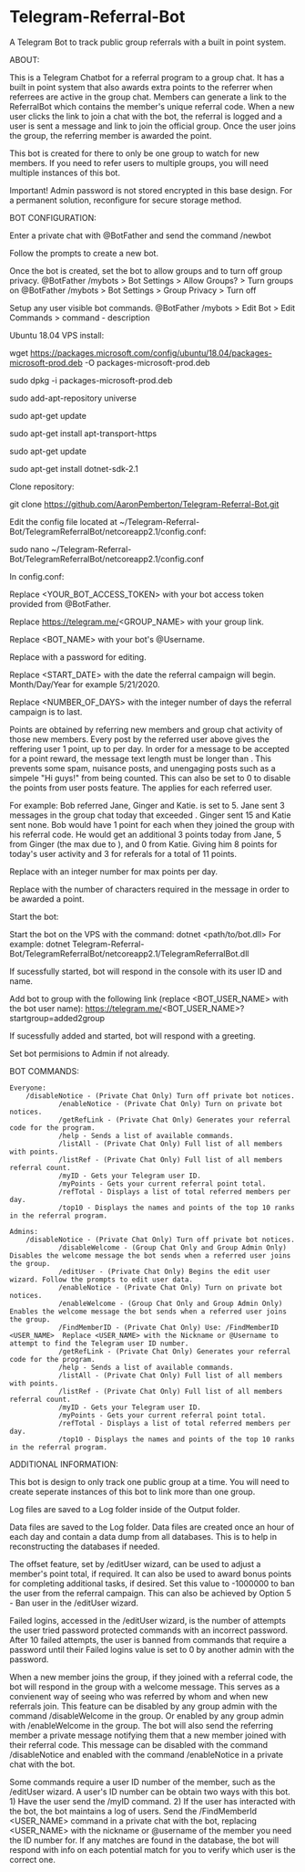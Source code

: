 # Telegram-Referral-Bot
A Telegram Bot to track public group referrals with a built in point system.

ABOUT:

This is a Telegram Chatbot for a referral program to a group chat. It has a built in point system that also awards extra points to the referrer when referrees are active in the group chat. Members can generate a link to the ReferralBot which contains the member's unique referral code. When a new user clicks the link to join a chat with the bot, the referral is logged and a user is sent a message and link to join the official group. Once the user joins the group, the referring member is awarded the point.

This bot is created for there to only be one group to watch for new members. If you need to refer users to multiple groups, you will need multiple instances of this bot.

Important! Admin password is not stored encrypted in this base design. For a permanent solution, reconfigure for secure storage method.


BOT CONFIGURATION:

Enter a private chat with @BotFather and send the command /newbot 

Follow the prompts to create a new bot.

Once the bot is created, set the bot to allow groups and to turn off group privacy.
	@BotFather /mybots > Bot Settings > Allow Groups? > Turn groups on
	@BotFather /mybots > Bot Settings > Group Privacy > Turn off

Setup any user visible bot commands.
	@BotFather /mybots > Edit Bot > Edit Commands > command - description


Ubuntu 18.04 VPS install:

wget https://packages.microsoft.com/config/ubuntu/18.04/packages-microsoft-prod.deb -O packages-microsoft-prod.deb

sudo dpkg -i packages-microsoft-prod.deb

sudo add-apt-repository universe

sudo apt-get update

sudo apt-get install apt-transport-https

sudo apt-get update

sudo apt-get install dotnet-sdk-2.1

Clone repository: 

git clone https://github.com/AaronPemberton/Telegram-Referral-Bot.git

Edit the config file located at ~/Telegram-Referral-Bot/TelegramReferralBot/netcoreapp2.1/config.conf:

sudo nano ~/Telegram-Referral-Bot/TelegramReferralBot/netcoreapp2.1/config.conf

In config.conf:

Replace <YOUR_BOT_ACCESS_TOKEN> with your bot access token provided from @BotFather.

Replace https://telegram.me/<GROUP_NAME> with your group link.

Replace <BOT_NAME> with your bot's @Username.

Replace <PASSW0RD> with a password for editing.

Replace <START_DATE> with the date the referral campaign will begin. Month/Day/Year for example 5/21/2020.

Replace <NUMBER_OF_DAYS> with the integer number of days the referral campaign is to last.

Points are obtained by referring new members and group chat activity of those new members.
Every post by the referred user above <THRESHOLD> gives the reffering user 1 point, up to <MAXIMUM> per day.
In order for a message to be accepted for a point reward, the message text length must be longer than <THRESHOLD>.
This prevents some spam, nuisance posts, and unengaging posts such as a simpele "Hi guys!" from being counted.
This can also be set to 0 to disable the points from user posts feature. The <MAXIMUM> applies for each referred user.
	
For example: Bob referred Jane, Ginger and Katie. <MAXIMUM> is set to 5.
Jane sent 3 messages in the group chat today that exceeded <THRESHOLD>. Ginger sent 15 and Katie sent none.
Bob would have 1 point for each when they joined the group with his referral code.
He would get an additional 3 points today from Jane, 5 from Ginger (the max due to <MAXIMUM>), and 0 from Katie.
Giving him 8 points for today's user activity and 3 for referals for a total of 11 points.

Replace <MAXIMUM> with an integer number for max points per day.

Replace <THRESHOLD> with the number of characters required in the message in order to be awarded a point.

Start the bot:

Start the bot on the VPS with the command: dotnet <path/to/bot.dll>
For example: dotnet Telegram-Referral-Bot/TelegramReferralBot/netcoreapp2.1/TelegramReferralBot.dll

If sucessfully started, bot will respond in the console with its user ID and name.

Add bot to group with the following link (replace <BOT_USER_NAME> with the bot user name): https://telegram.me/<BOT_USER_NAME>?startgroup=added2group

If sucessfully added and started, bot will respond with a greeting.

Set bot permisions to Admin if not already.


BOT COMMANDS:

	Everyone:
		/disableNotice - (Private Chat Only) Turn off private bot notices.
                /enableNotice - (Private Chat Only) Turn on private bot notices.
                /getRefLink - (Private Chat Only) Generates your referral code for the program.
                /help - Sends a list of available commands.
                /listAll - (Private Chat Only) Full list of all members with points.
                /listRef - (Private Chat Only) Full list of all members referral count.
                /myID - Gets your Telegram user ID.
                /myPoints - Gets your current referral point total.
                /refTotal - Displays a list of total referred members per day.
                /top10 - Displays the names and points of the top 10 ranks in the referral program.

	Admins:
		/disableNotice - (Private Chat Only) Turn off private bot notices.
                /disableWelcome - (Group Chat Only and Group Admin Only) Disables the welcome message the bot sends when a referred user joins the group.
                /editUser - (Private Chat Only) Begins the edit user wizard. Follow the prompts to edit user data.
                /enableNotice - (Private Chat Only) Turn on private bot notices.
                /enableWelcome - (Group Chat Only and Group Admin Only) Enables the welcome message the bot sends when a referred user joins the group.
                /FindMemberID - (Private Chat Only) Use: /FindMemberID <USER_NAME>  Replace <USER_NAME> with the Nickname or @Username to attempt to find the Telegram user ID number.
                /getRefLink - (Private Chat Only) Generates your referral code for the program.
                /help - Sends a list of available commands.
                /listAll - (Private Chat Only) Full list of all members with points.
                /listRef - (Private Chat Only) Full list of all members referral count.
                /myID - Gets your Telegram user ID.
                /myPoints - Gets your current referral point total.
                /refTotal - Displays a list of total referred members per day.
                /top10 - Displays the names and points of the top 10 ranks in the referral program.
		

ADDITIONAL INFORMATION:

This bot is design to only track one public group at a time. You will need to create seperate instances of this bot to link more than one group.

Log files are saved to a Log folder inside of the Output folder.

Data files are saved to the Log folder. Data files are created once an hour of each day and contain a data dump from all databases. This is to help in reconstructing the databases if needed.

The offset feature, set by /editUser wizard, can be used to adjust a member's point total, if required. It can also be used to award bonus points for completing additional tasks, if desired. Set this value to -1000000 to ban the user from the referral campaign. This can also be achieved by Option 5 - Ban user in the /editUser wizard.

Failed logins, accessed in the /editUser wizard, is the number of attempts the user tried password protected commands with an incorrect password. After 10 failed attempts, the user is banned from commands that require a password until their Failed logins value is set to 0 by another admin with the password.

When a new member joins the group, if they joined with a referral code, the bot will respond in the group with a welcome message. This serves as a convienent way of seeing who was referred by whom and when new referrals join. This feature can be disabled by any group admin with the command /disableWelcome in the group. Or enabled by any group admin with /enableWelcome in the group. The bot will also send the referring member a private message notifying them that a new member joined with their referral code. This message can be disabled with the command /disableNotice and enabled with the command /enableNotice in a private chat with the bot. 

Some commands require a user ID number of the member, such as the /editUser wizard. A user's ID number can be obtain two ways with this bot. 1) Have the user send the /myID command. 2) If the user has interacted with the bot, the bot maintains a log of users. Send the /FindMemberId <USER_NAME> command in a private chat with the bot, replacing <USER_NAME> with the nickname or @username of the member you need the ID number for. If any matches are found in the database, the bot will respond with info on each potential match for you to verify which user is the correct one.

